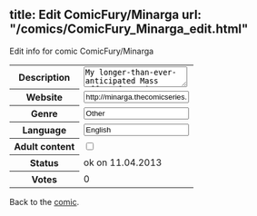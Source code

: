 title: Edit ComicFury/Minarga
url: "/comics/ComicFury_Minarga_edit.html"
---
Edit info for comic ComicFury/Minarga

<form name="comic" action="http://gaepostmail.appengine.com/comic" name="post">
<table class="comicinfo">
<tr>
<th>Description</th><td><textarea name="description">My longer-than-ever-anticipated Mass Effect fancomic, originally posted on deviantART, also available here. At the present time, I'm still working on the script, and will be posting first drafts of every chapter as I sketch them out. Finished pages will come when I've written the entire script and have layouts/rough drafts of all the pages. Again, just to cover all my bases, I do not own the Mass Effect universe; it's the creation of Bioware, and they own all the rights. I don't own a damn thing. More of my art is viewable at http://amethystsadachbia.deviantart.com/</textarea></td>
</tr>
<tr>
<th>Website</th><td><input type="text" name="url" value="http://minarga.thecomicseries.com/"/></td>
</tr>
<tr>
<th>Genre</th><td><input type="text" name="genre" value="Other"/></td>
</tr>
<tr>
<th>Language</th><td><input type="text" name="language" value="English"/></td>
</tr>
<tr>
<th>Adult content</th><td><input type="checkbox" name="adult" value="adult" /></td>
</tr>
<tr>
<th>Status</th><td>ok on 11.04.2013</td>
</tr>
<tr>
<th>Votes</th><td>0</div></td>
</tr>
</table>
</form>

Back to the [comic](/comics/ComicFury_Minarga.html).
